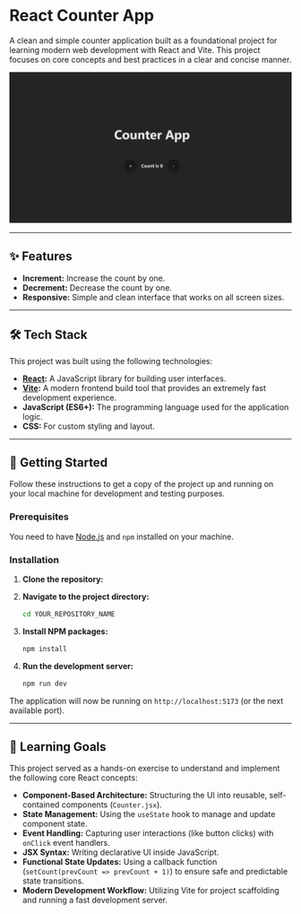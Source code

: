 # React Counter App

A clean and simple counter application built as a foundational project for learning modern web development with React and Vite. This project focuses on core concepts and best practices in a clear and concise manner.

![Counter App Screenshot](counterappsnip.png) 

---

## ✨ Features

* **Increment:** Increase the count by one.
* **Decrement:** Decrease the count by one.
* **Responsive:** Simple and clean interface that works on all screen sizes.

---

## 🛠️ Tech Stack

This project was built using the following technologies:

* **[React](https://react.dev/):** A JavaScript library for building user interfaces.
* **[Vite](https://vitejs.dev/):** A modern frontend build tool that provides an extremely fast development experience.
* **JavaScript (ES6+):** The programming language used for the application logic.
* **CSS:** For custom styling and layout.

---

## 🚀 Getting Started

Follow these instructions to get a copy of the project up and running on your local machine for development and testing purposes.

### Prerequisites

You need to have [Node.js](https://nodejs.org/) and `npm` installed on your machine.

### Installation

1.  **Clone the repository:**

2.  **Navigate to the project directory:**
    ```sh
    cd YOUR_REPOSITORY_NAME
    ```

3.  **Install NPM packages:**
    ```sh
    npm install
    ```

4.  **Run the development server:**
    ```sh
    npm run dev
    ```

The application will now be running on `http://localhost:5173` (or the next available port).

---

## 🎯 Learning Goals

This project served as a hands-on exercise to understand and implement the following core React concepts:

* **Component-Based Architecture:** Structuring the UI into reusable, self-contained components (`Counter.jsx`).
* **State Management:** Using the `useState` hook to manage and update component state.
* **Event Handling:** Capturing user interactions (like button clicks) with `onClick` event handlers.
* **JSX Syntax:** Writing declarative UI inside JavaScript.
* **Functional State Updates:** Using a callback function (`setCount(prevCount => prevCount + 1)`) to ensure safe and predictable state transitions.
* **Modern Development Workflow:** Utilizing Vite for project scaffolding and running a fast development server.

